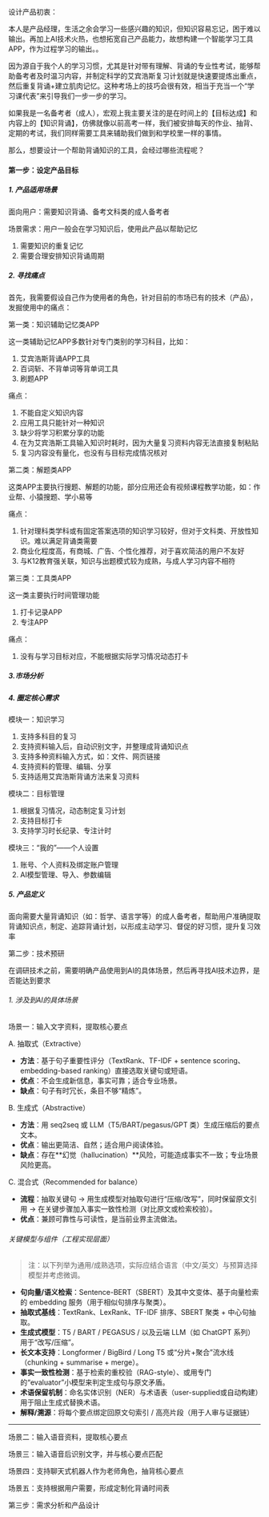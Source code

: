 设计产品初衷：

本人是产品经理，生活之余会学习一些感兴趣的知识，但知识容易忘记，困于难以输出。再加上AI技术火热，也想拓宽自己产品能力，故想构建一个智能学习工具APP，作为过程学习的输出。。

因为源自于我个人的学习习惯，尤其是针对带有理解、背诵的专业性考试，能够帮助备考者及时温习内容，并制定科学的艾宾浩斯复习计划就是快速要提炼出重点，然后重复背诵+建立肌肉记忆。这种考场上的技巧会很有效，相当于充当一个“学习课代表”来引导我们一步一步的学习。

如果我是一名备考者（成人），宏观上我主要关注的是在时间上的【目标达成】和内容上的【知识背诵】，仿佛就像以前高考一样，我们被安排每天的作业、抽背、定期的考试，我们同样需要工具来辅助我们做到和学校里一样的事情。

那么，想要设计一个帮助背诵知识的工具，会经过哪些流程呢？

#### 第一步：设定产品目标

##### 1. 产品适用场景

面向用户：需要知识背诵、备考文科类的成人备考者

场景需求：用户一般会在学习知识后，使用此产品以帮助记忆

1. 需要知识的重复记忆
2. 需要合理安排知识背诵周期

##### 2. 寻找痛点

首先，我需要假设自己作为使用者的角色，针对目前的市场已有的技术（产品），发掘使用中的痛点：

第一类：知识辅助记忆类APP

这一类辅助记忆APP多数针对专门类别的学习科目，比如：

1. 艾宾浩斯背诵APP工具
2. 百词斩、不背单词等背单词工具
3. 刷题APP

痛点：

1. 不能自定义知识内容
2. 应用工具只能针对一种知识
3. 缺少将学习积累分享的功能
4. 在为艾宾浩斯工具输入知识时耗时，因为大量复习资料内容无法直接复制粘贴
5. 复习内容没有量化，也没有与目标完成情况核对

第二类：解题类APP

这类APP主要执行搜题、解题的功能，部分应用还会有视频课程教学功能，如：作业帮、小猿搜题、学小易等

痛点：

1. 针对理科类学科或有固定答案选项的知识学习较好，但对于文科类、开放性知识。难以满足背诵类需要
2. 商业化程度高，有商城、广告、个性化推荐，对于喜欢简洁的用户不友好
3. 与K12教育强关联，知识与出题模式较为成熟，与成人学习内容不相符

第三类：工具类APP

这一类主要执行时间管理功能

1. 打卡记录APP
2. 专注APP


痛点：

1. 没有与学习目标对应，不能根据实际学习情况动态打卡

##### 3.市场分析



##### 4. 圈定核心需求

模块一：知识学习

1. 支持多科目的复习
2. 支持资料输入后，自动识别文字，并整理成背诵知识点
3. 支持多种资料输入方式，如：文件、网页链接
4. 支持资料的管理、编辑、分享
5. 支持适用艾宾浩斯背诵方法来复习资料

模块二：目标管理

1. 根据复习情况，动态制定复习计划
2. 支持目标打卡
3. 支持学习时长纪录、专注计时

模块三：“我的”——个人设置

1. 账号、个人资料及绑定账户管理
2. AI模型管理、导入、参数编辑

##### 5. 产品定义

面向需要大量背诵知识（如：哲学、语言学等）的成人备考者，帮助用户准确提取背诵知识点，制定、追踪背诵计划，以形成主动学习、督促的好习惯，提升复习效率

第二步：技术预研

在调研技术之前，需要明确产品使用到AI的具体场景，然后再寻找AI技术边界，是否能达到要求

###### 1. 涉及到AI的具体场景

场景一：输入文字资料，提取核心要点

A. 抽取式（Extractive）

- **方法**：基于句子重要性评分（TextRank、TF-IDF + sentence scoring、embedding-based ranking）直接选取关键句或短语。
- **优点**：不会生成新信息，事实可靠；适合专业场景。
- **缺点**：句子有时冗长，条目不够“精炼”。

B. 生成式（Abstractive）

- **方法**：用 seq2seq 或 LLM（T5/BART/pegasus/GPT 类）生成压缩后的要点文本。
- **优点**：输出更简洁、自然；适合用户阅读体验。
- **缺点**：存在**幻觉（hallucination）**风险，可能造成事实不一致；专业场景风险更高。

C. 混合式（Recommended for balance）

- **流程**：抽取关键句 → 用生成模型对抽取句进行“压缩/改写”，同时保留原文引用 → 在关键步骤加入事实一致性检测（对比原文或检索校验）。
- **优点**：兼顾可靠性与可读性，是当前业界主流做法。

######  关键模型与组件（工程实现层面）

> 注：以下列举为通用/成熟选项，实际应结合语言（中文/英文）与预算选择模型并考虑微调。

- **句向量/语义检索**：Sentence-BERT（SBERT）及其中文变体、基于向量检索的 embedding 服务（用于相似句排序与聚类）。
- **抽取式基线**：TextRank、LexRank、TF-IDF 排序、SBERT 聚类 + 中心句抽取。
- **生成式模型**：T5 / BART / PEGASUS / 以及云端 LLM（如 ChatGPT 系列）用于“改写/压缩”。
- **长文本支持**：Longformer / BigBird / Long T5 或“分片+聚合”流水线（chunking + summarise + merge）。
- **事实一致性检测**：基于检索的重校验（RAG-style）、或用专门的“evaluator”小模型来判定生成句与原文矛盾。
- **术语保留机制**：命名实体识别（NER）与术语表（user-supplied或自动构建）用于阻止生成式替换术语。
- **解释/溯源**：将每个要点绑定回原文句索引 / 高亮片段（用于人审与证据链）

***



场景二：输入语音资料，提取核心要点

场景三：输入语音后识别文字，并与核心要点匹配

场景四：支持聊天式机器人作为老师角色，抽背核心要点

场景五：支持根据用户需要，形成定制化背诵时间表

第三步：需求分析和产品设计
